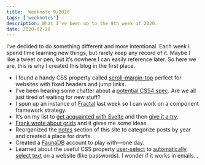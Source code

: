 ```yaml
---
title:  Weeknote 9/2020
tags: ['weeknotes']
description: What I’ve been up to the 9th week of 2020.
date: 2020-02-28
---
```

I’ve decided to do something different and more intentional. Each week I spend time learning new things, but rarely keep any record of it. Maybe I like a tweet or pen, but it’s nowhere I can easily reference later. So here we are, this is why I created this blog in the first place. 

* I found a handy CSS property called [scroll-margin-top](https://developer.mozilla.org/en-US/docs/Web/CSS/scroll-margin-top) perfect for websites with fixed headers and jump links. 
* I've been hearing some chatter about a [potential CSS4 spec](https://github.com/w3c/csswg-drafts/issues/4770). Are we all just tired of waiting for new stuff?
* I spun up an instance of [Fractal](https://fractal.build/) last week so I can work on a component framework strategy. 
* It’s on my list to [get acquainted with Svelte](https://css-tricks.com/getting-acquainted-with-svelte-the-new-framework-on-the-block/) and then [give it a try](https://svelte.dev/).
* [Frank wrote about grids](https://frankchimero.com/blog/2020/gridniking/) and it gives me some ideas.
* Reorganized the [notes](/notes/) section of this site to categorize posts by year and created a place for drafts.
* Created a [FaunaDB](https://fauna.com) account to play with—one day.
* Learned about the useful CSS property [user-select](https://developer.mozilla.org/en-US/docs/Web/CSS/user-select) to [automatically select text](https://codepen.io/joshcrain/pen/LYEoQpw) on a website (like passwords). I wonder if it works in emails…